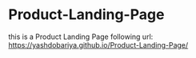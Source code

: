 # Product-Landing-Page
this is a Product Landing Page
following url:
https://yashdobariya.github.io/Product-Landing-Page/
